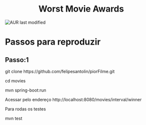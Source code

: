 <h1 align="center"> Worst Movie Awards </h1>

<img alt="AUR last modified" src="https://img.shields.io/aur/last-modified/com.gra.worstmovies">

# Passos para reproduzir

<h2>Passo:1</h2>
git clone https://github.com/felipesantolin/piorFilme.git

cd movies

mvn spring-boot:run

Acessar pelo endereço
http://localhost:8080/movies/interval/winner

Para rodas os testes 

mvn test

